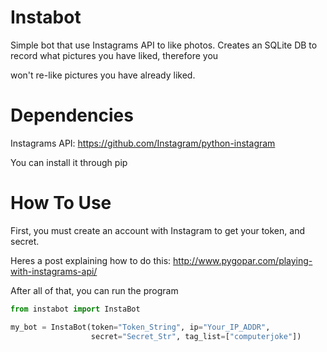 Instabot
========

Simple bot that use Instagrams API to like photos.
Creates an SQLite DB to record what pictures you have liked, therefore you

won't re-like pictures you have already liked.

Dependencies
===========
Instagrams API: https://github.com/Instagram/python-instagram


You can install it through pip


How To Use
==========
First, you must create an account with Instagram to get your token, and secret. 

Heres a post explaining how to do this: http://www.pygopar.com/playing-with-instagrams-api/

After all of that, you can run the program
~~~python
from instabot import InstaBot

my_bot = InstaBot(token="Token_String", ip="Your_IP_ADDR", 
                  secret="Secret_Str", tag_list=["computerjoke"])
~~~
